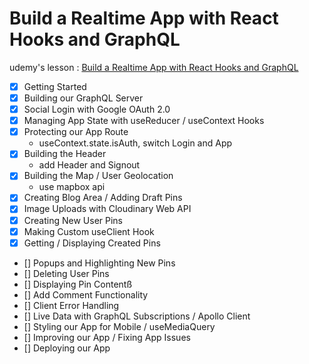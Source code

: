 # Build a Realtime App with React Hooks and GraphQL

udemy's lesson : [Build a Realtime App with React Hooks and GraphQL](https://www.udemy.com/build-a-realtime-app-with-react-hooks-and-graphql)

- [x] Getting Started
- [x] Building our GraphQL Server
- [x] Social Login with Google OAuth 2.0
- [x] Managing App State with useReducer / useContext Hooks
- [x] Protecting our App Route
  - useContext.state.isAuth, switch Login and App
- [X] Building the Header
  - add Header and Signout
- [X] Building the Map / User Geolocation
  - use mapbox api
- [X] Creating Blog Area / Adding Draft Pins 
- [X] Image Uploads with Cloudinary Web API
- [X] Creating New User Pins
- [X] Making Custom useClient Hook
- [X] Getting / Displaying Created Pins
- [] Popups and Highlighting New Pins
- [] Deleting User Pins
- [] Displaying Pin Contentß
- [] Add Comment Functionality
- [] Client Error Handling
- [] Live Data with GraphQL Subscriptions / Apollo Client
- [] Styling our App for Mobile / useMediaQuery
- [] Improving our App / Fixing App Issues
- [] Deploying our App